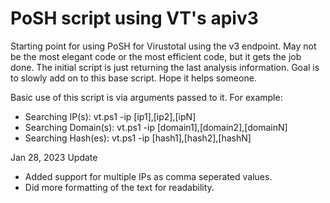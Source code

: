 # PoSH script using VT's apiv3

Starting point for using PoSH for Virustotal using the v3 endpoint. May not be the most elegant code or the most efficient code, but it gets the job done. The initial script is just returning the last analysis information. Goal is to slowly add on to this base script. Hope it helps someone.

Basic use of this script is via arguments passed to it. For example:
- Searching IP(s): vt.ps1 -ip [ip1],[ip2],[ipN]
- Searching Domain(s): vt.ps1 -ip [domain1],[domain2],[domainN]
- Searching Hash(es): vt.ps1 -ip [hash1],[hash2],[hashN]

Jan 28, 2023 Update
- Added support for multiple IPs as comma seperated values.
- Did more formatting of the text for readability.
